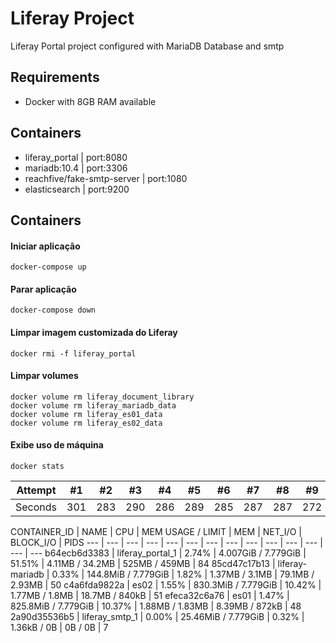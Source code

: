 # Liferay Project
Liferay Portal project configured with MariaDB Database and smtp

## Requirements

- Docker with 8GB RAM available

## Containers

- liferay_portal | port:8080
- mariadb:10.4 | port:3306
- reachfive/fake-smtp-server | port:1080
- elasticsearch | port:9200

## Containers
#### Iniciar aplicação
```nano
docker-compose up
```
#### Parar aplicação
```nano
docker-compose down
```

#### Limpar imagem customizada do Liferay
```nano
docker rmi -f liferay_portal
```

#### Limpar volumes
```nano
docker volume rm liferay_document_library
docker volume rm liferay_mariadb_data
docker volume rm liferay_es01_data
docker volume rm liferay_es02_data
```

#### Exibe uso de máquina
```nano
docker stats
```

Attempt | #1 | #2 | #3 | #4 | #5 | #6 | #7 | #8 | #9 | #10 | #11
--- | --- | --- | --- |--- |--- |--- |--- |--- |--- |--- |---
Seconds | 301 | 283 | 290 | 286 | 289 | 285 | 287 | 287 | 272 | 276 | 269

CONTAINER_ID | NAME | CPU | MEM USAGE / LIMIT | MEM | NET_I/O | BLOCK_I/O | PIDS
--- | --- | --- | --- | --- | --- | --- | --- | --- | --- | --- | --- | --- | ---
b64ecb6d3383 | liferay_portal_1 | 2.74% | 4.007GiB / 7.779GiB | 51.51% | 4.11MB / 34.2MB | 525MB / 459MB | 84
85cd47c17b13 | liferay-mariadb | 0.33% | 144.8MiB / 7.779GiB | 1.82% | 1.37MB / 3.1MB | 79.1MB / 2.93MB | 50
c4a6fda9822a | es02 | 1.55% | 830.3MiB / 7.779GiB | 10.42% | 1.77MB / 1.8MB | 18.7MB / 840kB | 51
efeca32c6a76 | es01 | 1.47% | 825.8MiB / 7.779GiB | 10.37% | 1.88MB / 1.83MB | 8.39MB / 872kB | 48
2a90d35536b5 | liferay_smtp_1 | 0.00% | 25.46MiB / 7.779GiB | 0.32% | 1.36kB / 0B | 0B / 0B | 7